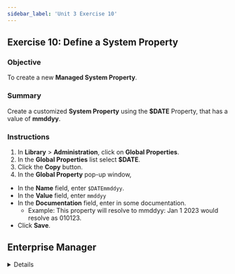 ```yaml
---
sidebar_label: 'Unit 3 Exercise 10'
---
```


## Exercise 10: Define a System Property

### Objective

To create a new **Managed System Property**.

### Summary

Create a customized **System Property** using the **$DATE** Property, that has a value of **mmddyy**.

### Instructions

1.	In **Library** > **Administration**, click on **Global Properties**. 
2.	In the **Global Properties** list select **$DATE**.
3.	Click the **Copy** button.
4.	In the **Global Property** pop-up window, 
  * In the **Name** field, enter ```$DATEmmddyy```.
  * In the **Value** field, enter ```mmddyy```
  * In the **Documentation** field, enter in some documentation.
    * Example: This property will resolve to mmddyy: Jan 1 2023 would resolve as 010123.
  * Click **Save**.


## Enterprise Manager

<details>

:::tip [Walkthrough Video - Unit 3 Exercise 10](../static/videobasic/U3E10.mp4)

:::

1.	Under the **Administration topic**, Double-Click on **Global Properties**. 
2.	Click the **Select Global Property** drop-down menu select ```$DATE```.
3.	Click the **Copy** Button (top right) or press Ctrl+Insert
4.	Keep ```$DATE``` in the name but append the format you’d like to use.   
    * Example: ```$DATEmmddyy```
5.	Click the **OK** button.
6.	Change the **Value** to the date format you specified in the name.
7.	Click the **Save** button on the Global Properties toolbar. 
8.	Close the **Global Properties** tab.

</details>